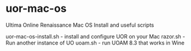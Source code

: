 # uor-mac-os
Ultima Online Renaissance Mac OS Install and useful scripts

uor-mac-os-install.sh - install and configure UOR on your Mac
razor.sh - Run another instance of UO
uoam.sh - run UOAM 8.3 that works in Wine

